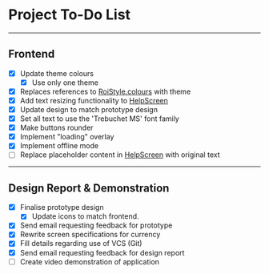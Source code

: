 # Project To-Do List

---

## Frontend

- [x] Update theme colours
  - [x] Use only one theme
- [x] Replaces references to [RoiStyle.colours](styles/RoiStyle.js) with theme
- [x] Add text resizing functionality to [HelpScreen](screens/HelpScreen.js)
- [x] Update design to match prototype design
- [x] Set all text to use the 'Trebuchet MS' font family
- [x] Make buttons rounder
- [x] Implement "loading" overlay
- [x] Implement offline mode
- [ ] Replace placeholder content in [HelpScreen](screens/HelpScreen.js) with original text

---

## Design Report & Demonstration

- [x] Finalise prototype design
  - [x] Update icons to match frontend.
- [x] Send email requesting feedback for prototype
- [x] Rewrite screen specifications for currency
- [x] Fill details regarding use of VCS (Git)
- [x] Send email requesting feedback for design report
- [ ] Create video demonstration of application
